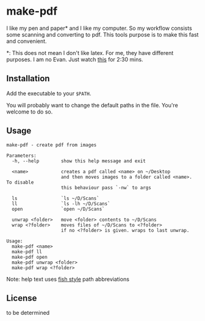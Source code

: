 # make-pdf

I like my pen and paper* and I like my computer. So my workflow consists some scanning and converting to pdf. This tools purpose is to make this fast and convenient. 

*: This does not mean I don't like latex. For me, they have different purposes. I am no Evan. Just watch [this](https://youtu.be/DsjGz_5m4Uk?t=2122) for 2:30 mins.

## Installation

Add the executable to your `$PATH`.

You will probably want to change the default paths in the file. You're welcome to do so.

## Usage

```text
make-pdf - create pdf from images

Parameters:
  -h, --help        show this help message and exit

  <name>            creates a pdf called <name> on ~/Desktop
                    and then moves images to a folder called <name>. To disable
                    this behaviour pass `-nw` to args

  ls                `ls ~/D/Scans`
  ll                `ls -lh ~/D/Scans`
  open              `open ~/D/Scans`

  unwrap <folder>   move <folder> contents to ~/D/Scans
  wrap <?folder>    moves files of ~/D/Scans to <?folder>
                    if no <?folder> is given. wraps to last unwrap.

Usage:
  make-pdf <name>
  make-pdf ll
  make-pdf open
  make-pdf unwrap <folder>
  make-pdf wrap <?folder>
```

Note: help text uses [fish style](https://fishshell.com/docs/current/cmds/prompt_pwd.html) path abbreviations

## License

to be determined

